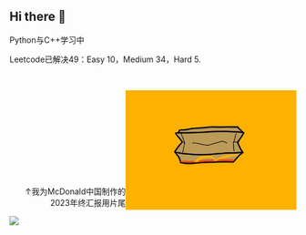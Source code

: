 ## Hi there 👋
Python与C++学习中

Leetcode已解决49：Easy 10，Medium 34，Hard 5.

![]()

<picture>
 <img alt="YOUR-ALT-TEXT" src="McDonald2023年底汇报.gif" align="right" width=300>
</picture>
<br><br><br><br><br><br><br><br><br>
  <p align="right">↑我为McDonald中国制作的2023年终汇报用片尾</p>






![](https://stats.justsong.cn/api/bilibili/?id=22815790)
